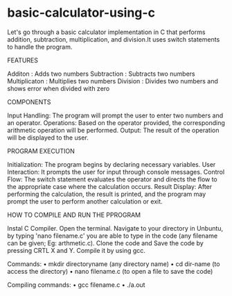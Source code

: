# basic-calculator-using-c
Let's go through a basic calculator implementation in C that performs addition, subtraction, multiplication, and division.It uses switch statements to handle the program.

FEATURES

Additon : Adds two numbers
Subtraction : Subtracts two numbers
Multiplicaton : Multiplies two numbers
Division : Divides two numbers and shows error when divided with zero

COMPONENTS

Input Handling: The program will prompt the user to enter two numbers and an operator.
Operations: Based on the operator provided, the corresponding arithmetic operation will be performed.
Output: The result of the operation will be displayed to the user.

PROGRAM EXECUTION

Initialization: The program begins by declaring necessary variables.
User Interaction: It prompts the user for input through console messages.
Control Flow: The switch statement evaluates the operator and directs the flow to the appropriate case where the calculation occurs.
Result Display: After performing the calculation, the result is printed, and the program may prompt the user to perform another calculation or exit.

HOW TO COMPILE AND RUN THE PPROGRAM

Instal C Compiler. Open the terminal. Navigate to your directory in Unbuntu, by typing 'nano filename.c' you are able to type in the code (any filename can be given; Eg: arthmetic.c). Clone the code and Save the code by pressing CRTL X and Y. Compile it by using gcc. 

Commands:
• mkdir directoryname (any directory name) 
• cd dir-name (to access the directory) 
• nano filename.c (to open a file to save the code) 

Compiling commands:
• gcc filename.c 
• ./a.out